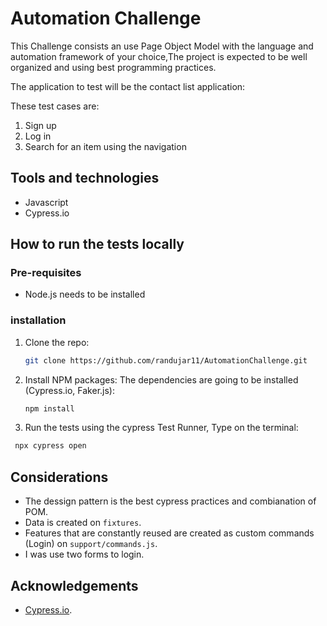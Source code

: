 # Automation Challenge

This Challenge consists an use Page Object Model with the language and automation framework of your choice,The project is expected to be well organized and using best programming practices. 

The application to test will be the contact list application: 

These test cases are:

1. Sign up
2. Log in
3. Search for an item using the navigation

## Tools and technologies

* Javascript
* Cypress.io

## How to run the tests locally
### Pre-requisites

* Node.js needs to be installed

### installation

1. Clone the repo:
   ```sh
   git clone https://github.com/randujar11/AutomationChallenge.git
   ```
2. Install NPM packages: The dependencies are going to be installed (Cypress.io, Faker.js):
   ```sh
   npm install
   ```
3. Run the tests using the cypress Test Runner, Type on the terminal:
 ```sh
  npx cypress open
   ```
## Considerations
* The dessign pattern is the best cypress practices and combianation of POM.
* Data is created on `fixtures`.
* Features that are constantly reused are created as custom commands (Login) on `support/commands.js`.
* I was use two forms to login. 

## Acknowledgements
* [Cypress.io](https://www.cypress.io/).